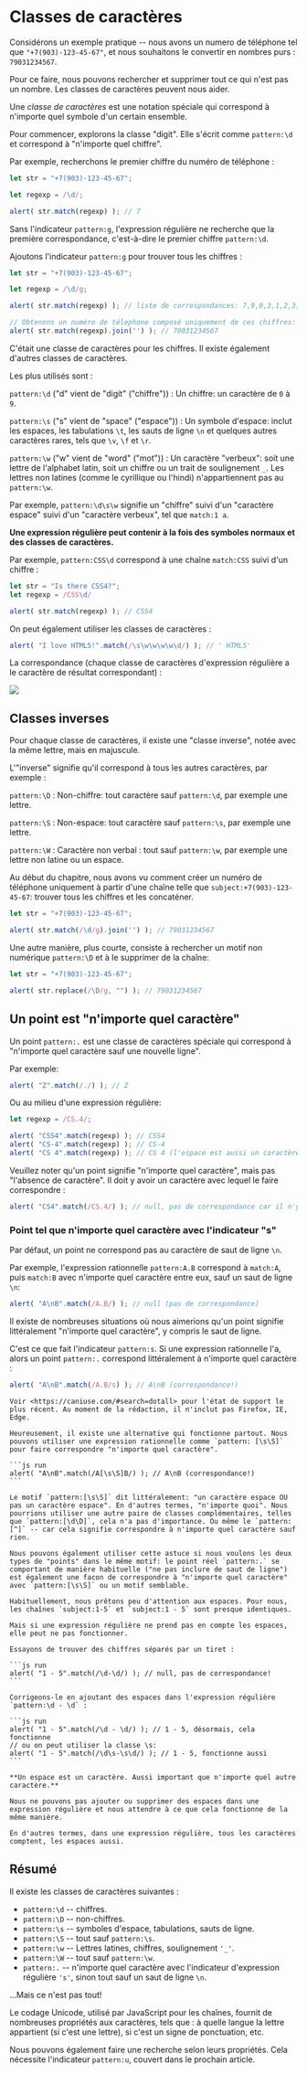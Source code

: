 # Classes de caractères

Considérons un exemple pratique -- nous avons un numero de téléphone tel que `"+7(903)-123-45-67"`, et nous souhaitons le convertir en nombres purs : `79031234567`.

Pour ce faire, nous pouvons rechercher et supprimer tout ce qui n'est pas un nombre. Les classes de caractères peuvent nous aider.

Une *classe de caractères* est une notation spéciale qui correspond à n'importe quel symbole d'un certain ensemble.

Pour commencer, explorons la classe "digit". Elle s'écrit comme `pattern:\d` et correspond à "n'importe quel chiffre".

Par exemple, recherchons le premier chiffre du numéro de téléphone :

```js run
let str = "+7(903)-123-45-67";

let regexp = /\d/;

alert( str.match(regexp) ); // 7
```

Sans l'indicateur `pattern:g`, l'expression régulière ne recherche que la première correspondance, c'est-à-dire le premier chiffre `pattern:\d`.

Ajoutons l'indicateur `pattern:g` pour trouver tous les chiffres :

```js run
let str = "+7(903)-123-45-67";

let regexp = /\d/g;

alert( str.match(regexp) ); // liste de correspondances: 7,9,0,3,1,2,3,4,5,6,7

// Obtenons un numéro de télephone composé uniquement de ces chiffres:
alert( str.match(regexp).join('') ); // 79031234567
```

C'était une classe de caractères pour les chiffres. Il existe également d'autres classes de caractères.

Les plus utilisés sont :

`pattern:\d` ("d" vient de "digit" ("chiffre"))
: Un chiffre: un caractère de `0` à `9`.

`pattern:\s` ("s" vient de "space" ("espace"))
: Un symbole d'espace: inclut les espaces, les tabulations `\t`, les sauts de ligne `\n` et quelques autres caractères rares, tels que `\v`, `\f` et `\r`.

`pattern:\w` ("w" vient de "word" ("mot"))
: Un caractère "verbeux": soit une lettre de l'alphabet latin, soit un chiffre ou un trait de soulignement `_`. Les lettres non latines (comme le cyrillique ou l'hindi) n'appartiennent pas au `pattern:\w`.

Par exemple, `pattern:\d\s\w` signifie un "chiffre" suivi d'un "caractère espace" suivi d'un "caractère verbeux", tel que `match:1 a`.

**Une expression régulière peut contenir à la fois des symboles normaux et des classes de caractères.**

Par exemple, `pattern:CSS\d` correspond à une chaîne `match:CSS` suivi d'un chiffre :

```js run
let str = "Is there CSS4?";
let regexp = /CSS\d/

alert( str.match(regexp) ); // CSS4
```

On peut également utiliser les classes de caractères :

```js run
alert( "I love HTML5!".match(/\s\w\w\w\w\d/) ); // ' HTML5'
```

La correspondance (chaque classe de caractères d'expression régulière a le caractère de résultat correspondant) :

![](love-html5-classes.svg)

## Classes inverses

Pour chaque classe de caractères, il existe une "classe inverse", notée avec la même lettre, mais en majuscule.

L'"inverse" signifie qu'il correspond à tous les autres caractères, par exemple :

`pattern:\D`
: Non-chiffre: tout caractère sauf `pattern:\d`, par exemple une lettre.

`pattern:\S`
: Non-espace: tout caractère sauf `pattern:\s`, par exemple une lettre.

`pattern:\W`
: Caractère non verbal : tout sauf `pattern:\w`, par exemple une lettre non latine ou un espace.

Au début du chapitre, nous avons vu comment créer un numéro de téléphone uniquement à partir d'une chaîne telle que `subject:+7(903)-123-45-67`: trouver tous les chiffres et les concaténer.

```js run
let str = "+7(903)-123-45-67";

alert( str.match(/\d/g).join('') ); // 79031234567
```

Une autre manière, plus courte, consiste à rechercher un motif non numérique `pattern:\D` et à le supprimer de la chaîne:

```js run
let str = "+7(903)-123-45-67";

alert( str.replace(/\D/g, "") ); // 79031234567
```

## Un point est "n'importe quel caractère"

Un point `pattern:.` est une classe de caractères spéciale qui correspond à "n'importe quel caractère sauf une nouvelle ligne".

Par exemple:

```js run
alert( "Z".match(/./) ); // Z
```

Ou au milieu d'une expression régulière:

```js run
let regexp = /CS.4/;

alert( "CSS4".match(regexp) ); // CSS4
alert( "CS-4".match(regexp) ); // CS-4
alert( "CS 4".match(regexp) ); // CS 4 (l'espace est aussi un caractère)
```

Veuillez noter qu'un point signifie "n'importe quel caractère", mais pas "l'absence de caractère". Il doit y avoir un caractère avec lequel le faire correspondre :

```js run
alert( "CS4".match(/CS.4/) ); // null, pas de correspondance car il n'y a pas de caractère pour le point
```

### Point tel que n'importe quel caractère avec l'indicateur "s"

Par défaut, un point ne correspond pas au caractère de saut de ligne `\n`.

Par exemple, l'expression rationnelle `pattern:A.B` correspond à `match:A`, puis `match:B` avec n'importe quel caractère entre eux, sauf un saut de ligne `\n`:

```js run
alert( "A\nB".match(/A.B/) ); // null (pas de correspondance)
```

Il existe de nombreuses situations où nous aimerions qu'un point signifie littéralement "n'importe quel caractère", y compris le saut de ligne.

C'est ce que fait l'indicateur `pattern:s`. Si une expression rationnelle l'a, alors un point `pattern:.` correspond littéralement à n'importe quel caractère :

```js run
alert( "A\nB".match(/A.B/s) ); // A\nB (correspondance!)
```

````warn header="Non pris en charge par Firefox, IE, Edge"
Voir <https://caniuse.com/#search=dotall> pour l'état de support le plus récent. Au moment de la rédaction, il n'inclut pas Firefox, IE, Edge.

Heureusement, il existe une alternative qui fonctionne partout. Nous pouvons utiliser une expression rationnelle comme `pattern: [\s\S]` pour faire correspondre "n'importe quel caractère".

```js run
alert( "A\nB".match(/A[\s\S]B/) ); // A\nB (correspondance!)
```

Le motif `pattern:[\s\S]` dit littéralement: "un caractère espace OU pas un caractère espace". En d'autres termes, "n'importe quoi". Nous pourrions utiliser une autre paire de classes complémentaires, telles que `pattern:[\d\D]`, cela n'a pas d'importance. Ou même le `pattern:[^]` -- car cela signifie correspondre à n'importe quel caractère sauf rien.

Nous pouvons également utiliser cette astuce si nous voulons les deux types de "points" dans le même motif: le point réel `pattern:.` se comportant de manière habituelle ("ne pas inclure de saut de ligne") est également une facon de correspondre à "n'importe quel caractère" avec `pattern:[\s\S]` ou un motif semblable.
````

````warn header="Faites attention aux espaces"
Habituellement, nous prêtons peu d'attention aux espaces. Pour nous, les chaînes `subject:1-5` et `subject:1 - 5` sont presque identiques.

Mais si une expression régulière ne prend pas en compte les espaces, elle peut ne pas fonctionner.

Essayons de trouver des chiffres séparés par un tiret :

```js run
alert( "1 - 5".match(/\d-\d/) ); // null, pas de correspondance!
```

Corrigeons-le en ajoutant des espaces dans l'expression régulière `pattern:\d - \d` :

```js run
alert( "1 - 5".match(/\d - \d/) ); // 1 - 5, désormais, cela fonctionne
// ou on peut utiliser la classe \s:
alert( "1 - 5".match(/\d\s-\s\d/) ); // 1 - 5, fonctionne aussi
```

**Un espace est un caractère. Aussi important que n'importe quel autre caractère.**

Nous ne pouvons pas ajouter ou supprimer des espaces dans une expression régulière et nous attendre à ce que cela fonctionne de la même manière.

En d'autres termes, dans une expression régulière, tous les caractères comptent, les espaces aussi.
````

## Résumé

Il existe les classes de caractères suivantes :

- `pattern:\d` -- chiffres.
- `pattern:\D` -- non-chiffres.
- `pattern:\s` -- symboles d'espace, tabulations, sauts de ligne.
- `pattern:\S` -- tout sauf `pattern:\s`.
- `pattern:\w` -- Lettres latines, chiffres, soulignement `'_'`.
- `pattern:\W` -- tout sauf `pattern:\w`.
- `pattern:.` -- n'importe quel caractère avec l'indicateur d'expression régulière `'s'`, sinon tout sauf un saut de ligne `\n`.

...Mais ce n'est pas tout!

Le codage Unicode, utilisé par JavaScript pour les chaînes, fournit de nombreuses propriétés aux caractères, tels que : à quelle langue la lettre appartient (si c'est une lettre), si c'est un signe de ponctuation, etc.

Nous pouvons également faire une recherche selon leurs propriétés. Cela nécessite l'indicateur `pattern:u`, couvert dans le prochain article.